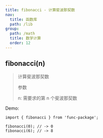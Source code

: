 ```yaml
---
title: fibonacci - 计算斐波那契数
nav:
  title: 函数库
  path: /lib
group:
  path: /math
  title: 数学计算
  order: 12
---
```


## fibonacci(n)

> 计算斐波那契数
>
> 参数
>
> n: 需要求的第 n 个斐波那契数

Demo:

```tsx | pure
import { fibonacci } from 'func-package';

fibonacci(0); // -> 0
fibonacci(6); // -> 8
```

